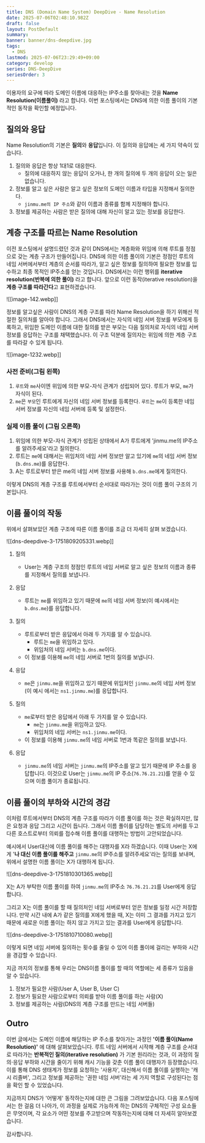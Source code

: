 ```yaml
---
title: DNS (Domain Name System) DeepDive - Name Resolution
date: 2025-07-06T02:48:10.982Z
draft: false
layout: PostDefault
summary:
banner: banner/dns-deepdive.jpg
tags:
  - DNS
lastmod: 2025-07-06T23:29:49+09:00
category: develop
series: DNS-DeepDive
seriesOrder: 3
---
```


이용자의 요구에 따라 도메인 이름에 대응하는 IP주소를 찾아내는 것을 **Name Resolution(이름풀이)** 라고 합니다. 이번 포스팅에서는 DNS에 의한 이름 풀이의 기본적인 동작을 확인할 예정입니다.

## 질의와 응답

Name Resolution의 기본은 **질의**와 **응답**입니다. 이 질의와 응답에는 세 가지 약속이 있습니다.

1. 질의와 응답은 항상 1대1로 대응한다.
   - 질의에 대응하지 않는 응답이 오거나, 한 개의 질의에 두 개의 응답이 오는 일은 없습니다.
2. 정보를 알고 싶은 사람은 알고 싶은 정보의 도메인 이름과 타입을 지정해서 질의한다.
   - `jinmu.me의 IP 주소`와 같이 이름과 종류를 함께 지정해야 합니다.
3. 정보를 제공하는 사람은 받은 질의에 대해 자신이 알고 있는 정보를 응답한다.

## 계층 구조를 따르는 Name Resolution

이전 포스팅에서 설명드렸던 것과 같이 DNS에서는 계층화와 위임에 의해 루트를 정점으로 갖는 계층 구조가 만들어집니다. DNS에 의한 이름 풀이의 기본은 정점인 루트의 네임 서버에서부터 계층의 순서를 따라가, 알고 싶은 정보를 질의하여 필요한 정보를 입수하고 최종 목적인 IP주소를 얻는 것입니다. DNS에서는 이런 행위를 **iterative resolution(반복에 의한 풀이)** 라고 합니다. 앞으로 이런 동작(iterative resolution)을 **계층 구조를 따라간다**고 표현하겠습니다.

![[image-142.webp]]

정보를 알고싶은 사람이 DNS의 계층 구조를 따라 Name Resolution을 하기 위해선 적절한 질의처를 알아야 합니다. 그래서 DNS에서는 자식의 네임 서버 정보를 부모에게 등록하고, 위임한 도메인 이름에 대한 질의를 받은 부모는 다음 질의처로 자식의 네임 서버 정보를 응답하는 구조를 채택했습니다. 이 구조 덕분에 질의자는 위임에 의한 계층 구조를 따라갈 수 있게 됩니다.

![[image-1232.webp]]

### 사전 준비(그림 왼쪽)

1. `루트`와 `me`사이엔 위임에 의한 부모-자식 관계가 성립되어 있다. 루트가 부모, `me`가 자식이 된다.
2. `me`은 `부모`인 루트에게 자신의 네임 서버 정보를 등록한다. `루트`는 `me`이 등록한 네임 서버 정보를 자신의 네임 서버에 등록 및 설정한다.

### 실제 이름 풀이 (그림 오른쪽)

1. 위임에 의한 부모-자식 관계가 성립된 상태에서 A가 루트에게 'jinmu.me의 IP주소를 알려주세요'라고 질의한다.
2. 루트는 `me`에 대해서는 위임처의 네임 서버 정보만 알고 있기에 `me`의 네임 서버 정보(`b.dns.me`)를 응답한다.
3. A는 루트로부터 받은 me의 네임 서버 정보를 사용해 `b.dns.me`에게 질의한다.

이렇게 DNS의 계층 구조를 루트에서부터 순서대로 따라가는 것이 이름 풀이 구조의 기본입니다.

## 이름 풀이의 작동

위에서 살펴보았던 계층 구조에 따른 이름 풀이를 조금 더 자세히 살펴 보겠습니다.

![[dns-deepdive-3-1751809205331.webp]]

1.  질의

    - User는 계층 구조의 정점인 루트의 네임 서버로 알고 싶은 정보의 이름과 종류를 지정해서 질의를 보냅니다.

2.  응답
    - 루트는 `me`를 위임하고 있기 때문에 `me`의 네임 서버 정보(이 예시에서는 `b.dns.me`)를 응답합니다.
3.  질의
    - 루트로부터 받은 응답에서 아래 두 가지를 알 수 있습니다.
      - 루트는 `me`을 위임하고 있다.
      - 위임처의 네임 서버는 `b.dns.me`이다.
    - 이 정보를 이용해 `me`의 네임 서버로 1번의 질의를 보냅니다.
4.  응답
    - `me`은 `jinmu.me`을 위임하고 있기 때문에 위임처인 `jinmu.me`의 네임 서버 정보(이 예시 에서는 `ns1.jinmu.me`)를 응답합니다.
5.  질의
    - `me`로부터 받은 응답에서 아래 두 가지를 알 수 있습니다.
      - `me`는 `jinmu.me`을 위임하고 있다.
      - 위임처의 네임 서버는 `ns1.jinmu.me`이다.
    - 이 정보를 이용해 `jinmu.me`의 네임 서버로 1번과 똑같은 질의를 보냅니다.
6.  응답
    - `jinmu.me`의 네임 서버는 `jinmu.me`의 IP주소를 알고 있기 때문에 IP 주소를 응답합니다. 이것으로 User는 `jinmu.me`의 IP 주소(`76.76.21.21`)를 얻을 수 있으며 이름 풀이가 종료됩니다.

## 이름 풀이의 부하와 시간의 경감

이처럼 루트에서부터 DNS의 계층 구조를 따라가 이름 풀이를 하는 것은 확실하지만, 많은 요청과 응답 그리고 시간이 듭니다. 그래서 이름 풀이를 담당하는 별도의 서버를 두고 다른 호스트로부터 의뢰를 접수해 이름 풀이를 대행하는 방법이 고안되었습니다.

예시에서 User대신에 이름 풀이를 해주는 대행자를 X라 하겠습니다. 이때 User는 X에게 '**나 대신 이름 풀이를 해주고** `jinmu.me`의 IP주소를 알려주세요'라는 질의를 보내며, 위에서 설명한 이름 풀이는 X가 대행하게 됩니다.

![[dns-deepdive-3-1751810301365.webp]]

X는 A가 부탁한 이름 풀이를 하여 `jinmu.me`의 IP주소 `76.76.21.21`를 User에게 응답합니다.

그리고 X는 이름 풀이를 할 때 질의처인 네임 서버로부터 얻은 정보를 일정 시간 저장합니다. 만약 시간 내에 A가 같은 질의를 X에게 했을 때, X는 이미 그 결과를 가지고 있기 때문에 새로운 이름 풀이는 하지 않고 가지고 있는 결과를 User에게 응답합니다.

![[dns-deepdive-3-1751810710080.webp]]

이렇게 되면 네임 서버에 질의하는 횟수를 줄일 수 있어 이름 풀이에 걸리는 부하와 시간을 경감할 수 있습니다.

지금 까지의 정보를 통해 우리는 DNS이름 풀이를 할 때의 역할에는 세 종류가 있음을 알 수 있습니다.

1. 정보가 필요한 사람(User A, User B, User C)
2. 정보가 필요한 사람으로부터 의뢰를 받아 이름 풀이를 하는 사람(X)
3. 정보를 제공하는 사람(DNS의 계층 구조를 만드는 네임 서버들)

## Outro

이번 글에서는 도메인 이름에 해당하는 IP 주소를 찾아가는 과정인 **'이름 풀이(Name Resolution)'** 에 대해 살펴보았습니다. 루트 네임 서버에서 시작해 계층 구조를 순서대로 따라가는 **반복적인 질의(iterative resolution)** 가 기본 원리라는 것과, 이 과정의 질의⋅응답 부하와 시간을 줄이기 위해 캐시 기능을 갖춘 이름 풀이 대행자가 등장했습니다. 이를 통해 DNS 생태계가 정보를 요청하는 '사용자', 대신해서 이름 풀이를 실행하는 '캐시 리졸버', 그리고 정보를 제공하는 '권한 네임 서버'라는 세 가지 역할로 구성된다는 점을 확인 할 수 있었습니다.

지금까지 DNS가 '어떻게' 동작하는지에 대한 큰 그림을 그려보았습니다. 다음 포스팅에서는 한 걸음 더 나아가, 이 과정을 실제로 가능하게 하는 DNS의 구체적인 구성 요소들은 무엇이며, 각 요소가 어떤 정보를 주고받으며 작동하는지에 대해 더 자세히 알아보겠습니다.

감사합니다.
